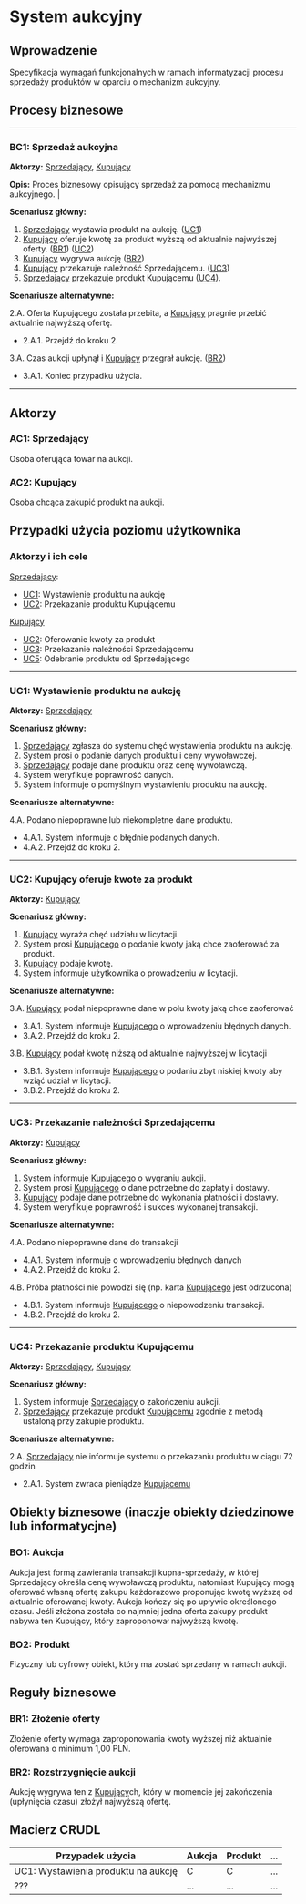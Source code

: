 # System aukcyjny

## Wprowadzenie

Specyfikacja wymagań funkcjonalnych w ramach informatyzacji procesu sprzedaży produktów w oparciu o mechanizm aukcyjny. 

## Procesy biznesowe

---
<a id="bc1"></a>
### BC1: Sprzedaż aukcyjna 

**Aktorzy:** [Sprzedający](#ac1), [Kupujący](#ac2)

**Opis:** Proces biznesowy opisujący sprzedaż za pomocą mechanizmu aukcyjnego. |

**Scenariusz główny:**
1. [Sprzedający](#ac1) wystawia produkt na aukcję. ([UC1](#uc1))
2. [Kupujący](#ac2) oferuje kwotę za produkt wyższą od aktualnie najwyższej oferty. ([BR1](#br1)) ([UC2](#uc2))
3. [Kupujący](#ac2) wygrywa aukcję ([BR2](#br2))
4. [Kupujący](#ac2) przekazuje należność Sprzedającemu. ([UC3](#uc3))
5. [Sprzedający](#ac1) przekazuje produkt Kupującemu ([UC4](#uc4)). 

**Scenariusze alternatywne:** 

2.A. Oferta Kupującego została przebita, a [Kupujący](#ac2) pragnie przebić aktualnie najwyższą ofertę.
* 2.A.1. Przejdź do kroku 2.

3.A. Czas aukcji upłynął i [Kupujący](#ac2) przegrał aukcję. ([BR2](#br2))
* 3.A.1. Koniec przypadku użycia.

---

## Aktorzy

<a id="ac1"></a>
### AC1: Sprzedający

Osoba oferująca towar na aukcji.

<a id="ac2"></a>
### AC2: Kupujący

Osoba chcąca zakupić produkt na aukcji.


## Przypadki użycia poziomu użytkownika

### Aktorzy i ich cele

[Sprzedający](#ac1):
* [UC1](#uc1): Wystawienie produktu na aukcję
* [UC2](#uc4): Przekazanie produktu Kupującemu

[Kupujący](#ac2)
* [UC2](#uc2): Oferowanie kwoty za produkt
* [UC3](#uc3): Przekazanie należności Sprzedającemu
* [UC5](#uc5): Odebranie produktu od Sprzedającego

---
<a id="uc1"></a>
### UC1: Wystawienie produktu na aukcję

**Aktorzy:** [Sprzedający](#ac1)

**Scenariusz główny:**
1. [Sprzedający](#ac1) zgłasza do systemu chęć wystawienia produktu na aukcję.
2. System prosi o podanie danych produktu i ceny wywoławczej.
3. [Sprzedający](#ac1) podaje dane produktu oraz cenę wywoławczą.
4. System weryfikuje poprawność danych.
5. System informuje o pomyślnym wystawieniu produktu na aukcję.

**Scenariusze alternatywne:** 

4.A. Podano niepoprawne lub niekompletne dane produktu.
* 4.A.1. System informuje o błędnie podanych danych.
* 4.A.2. Przejdź do kroku 2.

---

<a id="uc2"></a>
### UC2: Kupujący oferuje kwote za produkt

**Aktorzy:** [Kupujący](#ac2)

**Scenariusz główny:**
1. [Kupujący](#ac2) wyraża chęć udziału w licytacji.
2. System prosi [Kupującego](#ac2) o podanie kwoty jaką chce zaoferować za produkt.
3. [Kupujący](#ac2) podaje kwotę.
4. System informuje użytkownika o prowadzeniu w licytacji.

**Scenariusze alternatywne:** 

3.A. [Kupujący](#ac2) podał niepoprawne dane w polu kwoty jaką chce zaoferować
* 3.A.1. System informuje [Kupującego](#ac2) o wprowadzeniu błędnych danych.
* 3.A.2. Przejdź do kroku 2.

3.B. [Kupujący](#ac2) podał kwotę niższą od aktualnie najwyższej w licytacji
* 3.B.1. System informuje [Kupującego](#ac2) o podaniu zbyt niskiej kwoty aby wziąć udział w licytacji.
* 3.B.2. Przejdź do kroku 2.

---

<a id="uc3"></a>
### UC3: Przekazanie należności Sprzedającemu

**Aktorzy:** [Kupujący](#ac2)

**Scenariusz główny:**
1. System informuje [Kupującego](#ac2) o wygraniu aukcji.
2. System prosi [Kupującego](#ac2) o dane potrzebne do zapłaty i dostawy.
3. [Kupujący](#ac2) podaje dane potrzebne do wykonania płatności i dostawy.
4. System weryfikuje poprawność i sukces wykonanej transakcji.

**Scenariusze alternatywne:** 

4.A. Podano niepoprawne dane do transakcji
* 4.A.1. System informuje o wprowadzeniu błędnych danych
* 4.A.2. Przejdź do kroku 2.

4.B. Próba płatności nie powodzi się (np. karta [Kupującego](#ac2) jest odrzucona)
* 4.B.1. System informuje [Kupującego](#ac2) o niepowodzeniu transakcji.
* 4.B.2. Przejdź do kroku 2.

---

<a id="uc4"></a>
### UC4: Przekazanie produktu Kupującemu

**Aktorzy:** [Sprzedający](#ac1), [Kupujący](#ac2)

**Scenariusz główny:**
1. System informuje [Sprzedający](#ac1) o zakończeniu aukcji.
2. [Sprzedający](#ac1) przekazuje produkt [Kupującemu](#ac2) zgodnie z metodą ustaloną przy zakupie produktu.

**Scenariusze alternatywne:** 

2.A. [Sprzedający](#ac1) nie informuje systemu o przekazaniu produktu w ciągu 72 godzin
* 2.A.1. System zwraca pieniądze [Kupującemu](#ac2)


## Obiekty biznesowe (inaczje obiekty dziedzinowe lub informatycjne)

### BO1: Aukcja

Aukcja jest formą zawierania transakcji kupna-sprzedaży, w której Sprzedający określa cenę wywoławczą produktu, natomiast Kupujący mogą oferować własną ofertę zakupu każdorazowo proponując kwotę wyższą od aktualnie oferowanej kwoty. Aukcja kończy się po upływie określonego czasu. Jeśli złożona została co najmniej jedna oferta zakupy produkt nabywa ten Kupujący, który zaproponował najwyższą kwotę. 

### BO2: Produkt

Fizyczny lub cyfrowy obiekt, który ma zostać sprzedany w ramach aukcji.

## Reguły biznesowe

<a id="br1"></a>
### BR1: Złożenie oferty

Złożenie oferty wymaga zaproponowania kwoty wyższej niż aktualnie oferowana o minimum 1,00 PLN.


<a id="br2"></a>
### BR2: Rozstrzygnięcie aukcji

Aukcję wygrywa ten z [Kupujący](#ac2)ch, który w momencie jej zakończenia (upłynięcia czasu) złożył najwyższą ofertę.

## Macierz CRUDL


| Przypadek użycia                                  | Aukcja | Produkt | ... |
| ------------------------------------------------- | ------ | ------- | --- |
| UC1: Wystawienia produktu na aukcję               |    C   |    C    | ... |
| ???                                               |  ...   |  ...    | ... |


